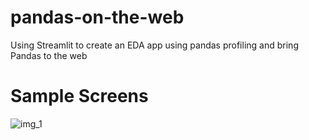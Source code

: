 # pandas-on-the-web
Using Streamlit to create an EDA app using pandas profiling and bring Pandas to the web

# Sample Screens
![img_1](screen.png)
